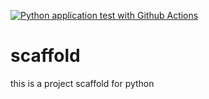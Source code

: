 [![Python application test with Github Actions](https://github.com/skusum/scaffold/actions/workflows/main.yml/badge.svg)](https://github.com/skusum/scaffold/actions/workflows/main.yml)
# scaffold
this is a project scaffold for python
